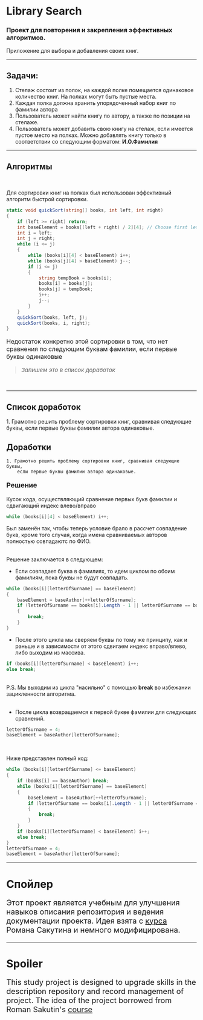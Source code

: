 # Library Search
<b><h3>Проект для повторения и закрепления эффективных алгоритмов.</h3></b>
Приложение для выбора и добавления своих книг.<br/>
***
Задачи:<br/>
---
1.  Стелаж состоит из полок, на каждой полке помещается одинаковое количество книг. На полках могут быть пустые места.
2.  Каждая полка должна хранить упорядоченный набор книг по фамилии автора
3.  Пользователь может найти книгу по автору, а также по позиции на стелаже.
4.  Пользователь может добавить свою книгу на стелаж, если имеется пустое место на полках. Можно добавлять книгу только в соответствии со следующим форматом: **И.О.Фамилия**
---
## Алгоритмы
<br/>
<p style="font-size: 14px">Для сортировки книг на полках был использован эффективный алгоритм быстрой сортировки.</p>

```cs
static void quickSort(string[] books, int left, int right)
{
    if (left >= right) return;
    int baseElement = books[(left + right) / 2][4]; // Choose first letter in surname.
    int i = left;
    int j = right;
    while (i <= j)
    {
        while (books[i][4] < baseElement) i++;
        while (books[j][4] > baseElement) j--;
        if (i <= j)
        {
            string tempBook = books[i];
            books[i] = books[j];
            books[j] = tempBook;
            i++;
            j--;
        }
    }
    quickSort(books, left, j);
    quickSort(books, i, right);
}
```
<p style="font-size: 16px">Недостаток конкретно этой сортировки в том, что нет сравнения по следующим буквам фамилии, если первые буквы одинаковые</p>

><em style="font-size: 15px">Запишем это в список доработок</em>
<br/>

---

## Список доработок
<p style="font-size:14px">
1. Грамотно решить проблему сортировки книг, сравнивая следующие буквы, если первые буквы фамилии автора одинаковые.
<br/>
</p>

## Доработки
    1. Грамотно решить проблему сортировки книг, сравнивая следующие буквы, 
        если первые буквы фамилии автора одинаковые.
<p style="font-size:18px"><b>Решение</b><br/></p>
<p style="font-size:14px">Кусок кода, осуществляющий сравнение первых букв фамилии и сдвигающий индекс влево/вправо

```C#
while (books[i][4] < baseElement) i++;
```

Был заменён так, чтобы теперь условие брало в рассчет совпадение букв, кроме того случая, когда имена сравниваемых авторов полностью совпадаютс по ФИО.<br/><br/>

Решение заключается в следующем: <br/>
+ Если совпадает буква в фамилиях, то идем циклом по обоим фамилиям, пока буквы не будут совпадать.
```cs
while (books[i][letterOfSurname] == baseElement)
{
    baseElement = baseAuthor[++letterOfSurname];
    if (letterOfSurname == books[i].Length - 1 || letterOfSurname == baseAuthor.Length - 1)
    {
        break;
    }
}
```
+ После этого цикла мы сверяем буквы по тому же принципу, как и раньше и в зависимости от этого сдвигаем индекс вправо/влево, либо выходим из массива.

```cs
if (books[i][letterOfSurname] < baseElement) i++;
else break;
```
<br/>
P.S. Мы выходим из цикла "насильно" с помощью <b>break</b> во избежании зацикленности алгоритма.
<br/>
<br/>

+ После цикла возвращаемся к первой букве фамилии для следующих сравнений.

```cs
letterOfSurname = 4;
baseElement = baseAuthor[letterOfSurname];
```
<br/>

Ниже представлен полный код:
```cs
while (books[i][letterOfSurname] <= baseElement)
{
    if (books[i] == baseAuthor) break;
    while (books[i][letterOfSurname] == baseElement)
    {
        baseElement = baseAuthor[++letterOfSurname];
        if (letterOfSurname == books[i].Length - 1 || letterOfSurname == baseAuthor.Length - 1)
        {
            break;
        }
    }
    if (books[i][letterOfSurname] < baseElement) i++;
    else break;
}
letterOfSurname = 4;
baseElement = baseAuthor[letterOfSurname];
```
</p>

---
# Спойлер
<p style="font-size:20px"> Этот проект является учебным для улучшения навыков описания репозитория и ведения документации проекта. Идея взята с <a href="https://www.youtube.com/watch?v=w8rRhAup4kg">курса</a> Романа Сакутина и немного модифицирована.</p>

---
# Spoiler
<p style="font-size:20px"> This study project is designed to upgrade skills in the description repository and record management of project. The idea of the project borrowed from Roman Sakutin's <a href="https://www.youtube.com/watch?v=w8rRhAup4kg">course</a></p>

